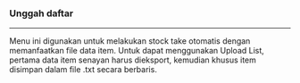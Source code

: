 ### Unggah daftar
<hr>
Menu ini digunakan untuk melakukan stock take otomatis dengan memanfaatkan file data item. Untuk dapat menggunakan Upload List, pertama data item senayan harus dieksport, kemudian khusus item disimpan dalam file .txt secara berbaris.
